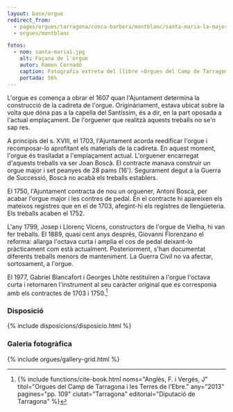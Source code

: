 ```yaml
---
layout: base/orgue
redirect_from:
  - pages/orgues/tarragona/conca-barbera/montblanc/santa-maria-la-major
  - orgues/montblanc

fotos:
  - nom: santa-maria1.jpg
    alt: Façana de l'orgue
    autor: Ramon Cornadó
    caption: Fotografia extreta del llibre «Orgues del Camp de Tarragona i les Terres de l'Ebre»
    portada: 56%
---
```


L'orgue es comença a obrar el 1607 quan l'Ajuntament determina la construcció de la cadireta de l'orgue. Originàriament,
estava ubicat sobre la volta que dóna pas a la capella del Santíssim, és a dir, en la part oposada a l'actual emplaçament.
De l'orguener que realitzà aquests treballs no se'n sap res. 

A principis del s. XVIII, el 1703, l'Ajuntament acorda reedificar l'orgue i recomposar-lo aprofitant els materials de la 
cadireta. En aquest moment, l'orgue és traslladat a l'emplaçament actual. L'orguener encarregat d'aquests treballs va ser
Joan Boscà. El contracte manava construir un orgue major i set peanyes de 28 pams (16'). Segurament degut a la Guerra de
Successió, Boscà no acabà els treballs establers. 

El 1750, l'Ajuntament contracta de nou un orguener, Antoni Boscà, per acabar l'orgue major i les contres de pedal. En el 
contracte hi apareixen els mateixos registres que en el de 1703, afegint-hi els registres de llengüeteria. Els treballs 
acaben el 1752. 

L'any 1799, Josep i Llorenç Vicens, constructors de l'orgue de Vielha, hi van fer treballs. El 1889, quasi cent anys 
després, Giovanni Florenzano el reforma: allarga l'octava curta i amplia el cos de pedal deixant-lo pràcticament com està
actualment. Posteriorment, s'han documentat diferents treballs menors de manteniment. La Guerra Civil no va afectar, 
sortosament, a l'orgue. 

El 1977, Gabriel Blancafort i Georges Lhôte restituïren a l'orgue l'octava curta i retornaren l'instrument al seu caràcter 
original que es corresponia amb els contractes de 1703 i 1750.[^1]

[^1]: {% include functions/cite-book.html noms="Anglès, F. i Vergés, J"
titol="Orgues del Camp de Tarragona i les Terres de l'Ebre."
any="2013" pagines="pp. 109" ciutat="Tarragona" editorial="Diputació de Tarragona" %} 

### Disposició

{% include disposicions/disposicio.html %}

### Galeria fotogràfica

{% include orgues/gallery-grid.html %}